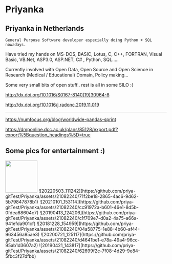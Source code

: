 # **Priyanka**
## Priyanka in Netherlands 

```
General Purpose Software developer especially doing Python + SQL nowadays.
```

Have tried my hands on MS-DOS, BASIC, Lotus, C, C++, FORTRAN, Visual Basic, VB.Net, ASP3.0, ASP.NET, C# , Python, SQL.....

Currently involved with Open Data, Open Source and Open Science in Research (Medical / Educational) Domain, Policy making...

Some very small bits of open stuff.. rest is all in some SILO :(

http://dx.doi.org/10.1016/S0167-8140(19)30964-8

http://dx.doi.org/10.1016/j.radonc.2019.11.019

---
https://numfocus.org/blog/worldwide-pandas-sprint

https://dmponline.dcc.ac.uk/plans/85128/export.pdf?export%5Bquestion_headings%5D=true


## Some pics for entertainment :) 

<img src="[https://your-image-url.type](https://github.com/priya-gitTest/Priyanka/assets/21082240/1db0a0f8-43cf-46e4-97bb-7d21498b9c35)" width="100" height="100">
![20220503_111242](https://github.com/priya-gitTest/Priyanka/assets/21082240/71f2be18-2865-4ac6-9d62-5b79847878b1)
![20210101_153114](https://github.com/priya-gitTest/Priyanka/assets/21082240/cc91972a-b601-46e1-8d5b-0fdea68604c7)
![20190413_124206](https://github.com/priya-gitTest/Priyanka/assets/21082240/c1f709e7-d0a2-4a75-a66a-941efda901cf)
![20181228_154959](https://github.com/priya-gitTest/Priyanka/assets/21082240/04a58775-1e88-4b60-af44-963456a85ae3)
![20200721_125117](https://github.com/priya-gitTest/Priyanka/assets/21082240/d4641be1-e78a-49a4-96cc-95ab1d3607a2)
![20190421_143817](https://github.com/priya-gitTest/Priyanka/assets/21082240/62699f2c-7f08-4d29-9e84-5fbc3f27dfbb)
